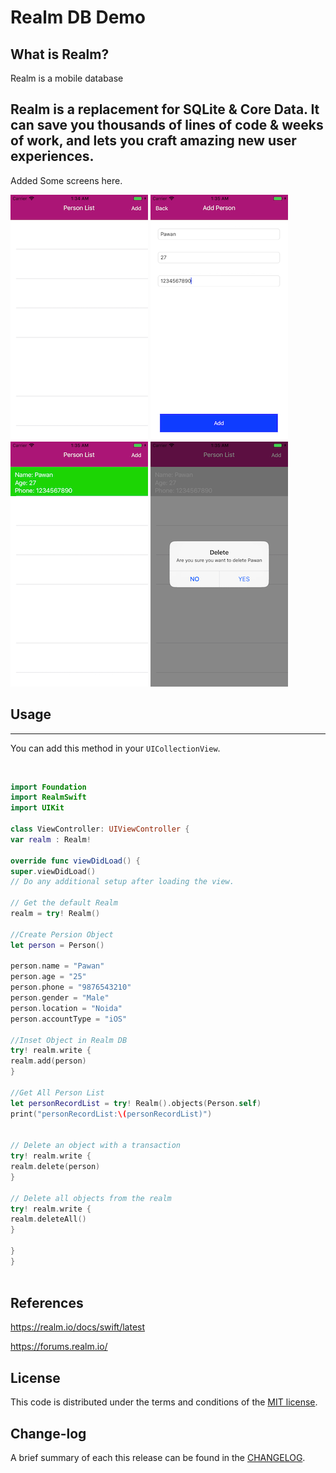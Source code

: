 
Realm DB Demo
=========

## What is Realm?

Realm is a mobile database

Realm is a replacement for SQLite & Core Data.
It can save you thousands of lines of code & weeks of work,
and lets you craft amazing new user experiences.
------------
 Added Some screens here.
 
![](https://github.com/pawankv89/Realm-DB-Demo/blob/master/images/screen_1.png)
![](https://github.com/pawankv89/Realm-DB-Demo/blob/master/images/screen_2.png)
![](https://github.com/pawankv89/Realm-DB-Demo/blob/master/images/screen_3.png)
![](https://github.com/pawankv89/Realm-DB-Demo/blob/master/images/screen_4.png)


## Usage
------------
 You can add this method in your `UICollectionView`.


```objective-c

```

```swift

import Foundation
import RealmSwift
import UIKit

class ViewController: UIViewController {
var realm : Realm!

override func viewDidLoad() {
super.viewDidLoad()
// Do any additional setup after loading the view.

// Get the default Realm
realm = try! Realm()

//Create Persion Object
let person = Person()

person.name = "Pawan"
person.age = "25"
person.phone = "9876543210"
person.gender = "Male"
person.location = "Noida"
person.accountType = "iOS"

//Inset Object in Realm DB
try! realm.write {
realm.add(person)
}

//Get All Person List
let personRecordList = try! Realm().objects(Person.self)
print("personRecordList:\(personRecordList)")


// Delete an object with a transaction
try! realm.write {
realm.delete(person)
}

// Delete all objects from the realm
try! realm.write {
realm.deleteAll()
}

}
}



```


## References

https://realm.io/docs/swift/latest

https://forums.realm.io/


## License

This code is distributed under the terms and conditions of the [MIT license](LICENSE).

## Change-log

A brief summary of each this release can be found in the [CHANGELOG](CHANGELOG.mdown). 
